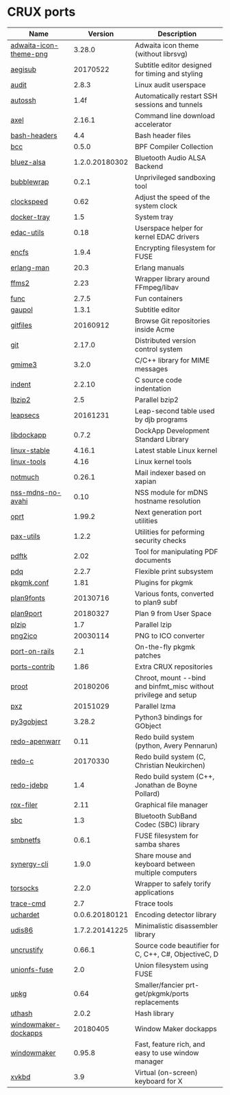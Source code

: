 # CRUX ports
Name | Version | Description
-|-|-
[adwaita-icon-theme-png](https://git.gnome.org/browse/adwaita-icon-theme/) | 3.28.0 | Adwaita icon theme (without librsvg)
[aegisub](http://www.aegisub.org) | 20170522 | Subtitle editor designed for timing and styling
[audit](https://people.redhat.com/sgrubb/audit) | 2.8.3 | Linux audit userspace
[autossh](http://www.harding.motd.ca/autossh/) | 1.4f | Automatically restart SSH sessions and tunnels
[axel](https://github.com/eribertomota/axel) | 2.16.1 | Command line download accelerator
[bash-headers](https://www.gnu.org/software/bash) | 4.4 | Bash header files
[bcc](https://github.com/iovisor/bcc) | 0.5.0 | BPF Compiler Collection
[bluez-alsa](https://github.com/Arkq/bluez-alsa) | 1.2.0.20180302 | Bluetooth Audio ALSA Backend
[bubblewrap](https://github.com/projectatomic/bubblewrap) | 0.2.1 | Unprivileged sandboxing tool
[clockspeed](https://cr.yp.to/clockspeed.html) | 0.62 | Adjust the speed of the system clock
[docker-tray](http://icculus.org/openbox/2/docker/) | 1.5 | System tray
[edac-utils](https://github.com/grondo/edac-utils) | 0.18 | Userspace helper for kernel EDAC drivers
[encfs](https://github.com/vgough/encfs) | 1.9.4 | Encrypting filesystem for FUSE
[erlang-man](https://www.erlang.org/) | 20.3 | Erlang manuals
[ffms2](https://github.com/FFMS/ffms2) | 2.23 | Wrapper library around FFmpeg/libav
[func](https://github.com/therealfun/func) | 2.7.5 | Fun containers
[gaupol](https://otsaloma.io/gaupol/) | 1.3.1 | Subtitle editor
[gitfiles](https://github.com/mariusae/gitfiles) | 20160912 | Browse Git repositories inside Acme
[git](https://git-scm.com/) | 2.17.0 | Distributed version control system
[gmime3](https://developer.gnome.org/gmime/) | 3.2.0 | C/C++ library for MIME messages
[indent](https://www.gnu.org/software/indent) | 2.2.10 | C source code indentation
[lbzip2](https://github.com/kjn/lbzip2) | 2.5 | Parallel bzip2
[leapsecs](https://cr.yp.to/libtai.html) | 20161231 | Leap-second table used by djb programs
[libdockapp](https://www.dockapps.net/) | 0.7.2 | DockApp Development Standard Library
[linux-stable](https://www.kernel.org/) | 4.16.1 | Latest stable Linux kernel
[linux-tools](https://perf.wiki.kernel.org/index.php/Main_Page) | 4.16 | Linux kernel tools
[notmuch](https://notmuchmail.org/) | 0.26.1 | Mail indexer based on xapian
[nss-mdns-no-avahi](http://0pointer.de/lennart/projects/nss-mdns/) | 0.10 | NSS module for mDNS hostname resolution
[oprt](https://github.com/therealfun/oprt) | 1.99.2 | Next generation port utilities
[pax-utils](https://wiki.gentoo.org/wiki/Hardened/PaX_Utilities) | 1.2.2 | Utilities for peforming security checks
[pdftk](https://www.pdflabs.com/tools/pdftk-server/) | 2.02 | Tool for manipulating PDF documents
[pdq](https://pdq.sf.net/) | 2.2.7 | Flexible print subsystem
[pkgmk.conf](https://github.com/therealfun/crux-ports/tree/master/pkgmk.conf) | 1.81 | Plugins for pkgmk
[plan9fonts](https://github.com/rtrn/plan9fonts) | 20130716 | Various fonts, converted to plan9 subf
[plan9port](https://9fans.github.io/plan9port/) | 20180327 | Plan 9 from User Space
[plzip](https://www.nongnu.org/lzip/plzip.html) | 1.7 | Parallel lzip
[png2ico](https://github.com/dkfans/png2ico) | 20030114 | PNG to ICO converter
[port-on-rails](https://github.com/therealfun/crux-ports/tree/master/port-on-rails) | 2.1 | On-the-fly pkgmk patches
[ports-contrib](https://github.com/therealfun/crux-ports/ports-contrib) | 1.86 | Extra CRUX repositories
[proot](https://proot-me.github.io/) | 20180206 | Chroot, mount --bind and binfmt_misc without privilege and setup
[pxz](https://github.com/jnovy/pxz) | 20151029 | Parallel lzma
[py3gobject](https://wiki.gnome.org/Projects/PyGObject) | 3.28.2 | Python3 bindings for GObject
[redo-apenwarr](https://github.com/apenwarr/redo) | 0.11 | Redo build system (python, Avery Pennarun)
[redo-c](https://github.com/chneukirchen/redo-c) | 20170330 | Redo build system (C, Christian Neukirchen)
[redo-jdebp](http://jdebp.eu./Softwares/redo/) | 1.4 | Redo build system (C++, Jonathan de Boyne Pollard)
[rox-filer](http://rox.sf.net/desktop/ROX-Filer/) | 2.11 | Graphical file manager
[sbc](https://git.kernel.org/pub/scm/bluetooth/sbc.git) | 1.3 | Bluetooth SubBand Codec (SBC) library
[smbnetfs](http://smbnetfs.sf.net/) | 0.6.1 | FUSE filesystem for samba shares
[synergy-cli](https://github.com/symless/synergy-core) | 1.9.0 | Share mouse and keyboard between multiple computers
[torsocks](https://gitweb.torproject.org/torsocks.git) | 2.2.0 | Wrapper to safely torify applications
[trace-cmd](https://git.kernel.org/pub/scm/linux/kernel/git/rostedt/trace-cmd.git) | 2.7 | Ftrace tools
[uchardet](https://www.freedesktop.org/wiki/Software/uchardet/) | 0.0.6.20180121 | Encoding detector library
[udis86](https://github.com/vmt/udis86/) | 1.7.2.20141225 | Minimalistic disassembler library
[uncrustify](http://uncrustify.sf.net/) | 0.66.1 | Source code beautifier for C, C++, C#, ObjectiveC, D
[unionfs-fuse](https://github.com/rpodgorny/unionfs-fuse) | 2.0 | Union filesystem using FUSE
[upkg](https://github.com/therealfun/crux-ports/upkg) | 0.64 | Smaller/fancier prt-get/pkgmk/ports replacements
[uthash](https://troydhanson.github.io/uthash) | 2.0.2 | Hash library
[windowmaker-dockapps](https://www.dockapps.net/) | 20180405 | Window Maker dockapps
[windowmaker](https://windowmaker.org) | 0.95.8 | Fast, feature rich, and easy to use window manager
[xvkbd](http://t-sato.in.coocan.jp/xvkbd/) | 3.9 | Virtual (on-screen) keyboard for X
